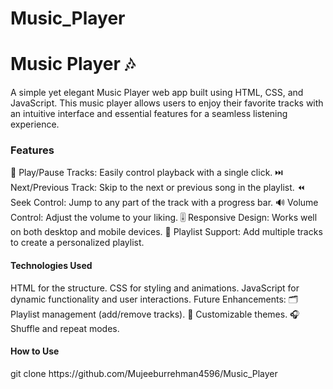 # Music_Player
<h1>Music Player 🎶</h1>
A simple yet elegant Music Player web app built using HTML, CSS, and JavaScript. This music player allows users to enjoy their favorite tracks with an intuitive interface and essential features for a seamless listening experience.

<h3>Features</h3>
🎵 Play/Pause Tracks: Easily control playback with a single click.
⏭️ Next/Previous Track: Skip to the next or previous song in the playlist.
⏪ Seek Control: Jump to any part of the track with a progress bar.
🔊 Volume Control: Adjust the volume to your liking.
🎚️ Responsive Design: Works well on both desktop and mobile devices.
📃 Playlist Support: Add multiple tracks to create a personalized playlist.
<h4>Technologies Used</h4>
HTML for the structure.
CSS for styling and animations.
JavaScript for dynamic functionality and user interactions.
Future Enhancements:
🗂️ Playlist management (add/remove tracks).
🎨 Customizable themes.
🎧 Shuffle and repeat modes.
<h4>How to Use</h4>
git clone https://github.com/Mujeeburrehman4596/Music_Player